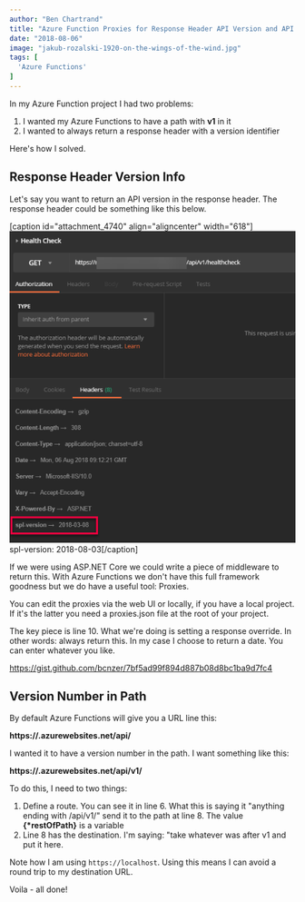 ```yaml
---
author: "Ben Chartrand"
title: "Azure Function Proxies for Response Header API Version and API Path Version"
date: "2018-08-06"
image: "jakub-rozalski-1920-on-the-wings-of-the-wind.jpg"
tags: [
  'Azure Functions'
]
---
```


In my Azure Function project I had two problems:

1. I wanted my Azure Functions to have a path with **v1** in it
2. I wanted to always return a response header with a version identifier

Here's how I solved.

## Response Header Version Info

Let's say you want to return an API version in the response header. The response header could be something like this below.

\[caption id="attachment\_4740" align="aligncenter" width="618"\]![2018-08-06_21-12-53.png](images/2018-08-06_21-12-53.png) spl-version: 2018-08-03\[/caption\]

If we were using ASP.NET Core we could write a piece of middleware to return this. With Azure Functions we don't have this full framework goodness but we do have a useful tool: Proxies.

You can edit the proxies via the web UI or locally, if you have a local project. If it's the latter you need a proxies.json file at the root of your project.

The key piece is line 10. What we're doing is setting a response override. In other words: always return this. In my case I choose to return a date. You can enter whatever you like.

https://gist.github.com/bcnzer/7bf5ad99f894d887b08d8bc1ba9d7fc4

## Version Number in Path

By default Azure Functions will give you a URL line this:

**https://<your name>.azurewebsites.net/api/<your endpoint>**

I wanted it to have a version number in the path. I want something like this:

**https://<your name>.azurewebsites.net/api/v1/<your endpoint>**

To do this, I need to two things:

1. Define a route. You can see it in line 6. What this is saying it "anything ending with /api/v1/" send it to the path at line 8. The value **{\*restOfPath}** is a variable
2. Line 8 has the destination. I'm saying: "take whatever was after v1 and put it here.

Note how I am using `https://localhost`. Using this means I can avoid a round trip to my destination URL.

Voila - all done!
